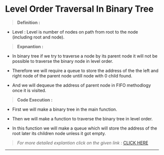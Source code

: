 # Level Order Traversal In Binary Tree

> **Definition :**
 * Level : Level is number of nodes on path from root to the node (including root and node).

> **Expnantion :**

* In binary tree if we try to traverse a node by its parent node it will not be possible to traverse the binary node in level order.

* Therefore we will require a queue to store the address of the the left and right node of the parent node untill node with 0 child found.

* And we will dequeue the address of parent node in FIFO methodlogy once it is visited.

> **Code Execution :**

* First we will make a binary tree in the main function.

* Then we will make a function to traverse the binary tree in level order.

* In this function we will make a queue which will store the address of the root later its children node unless it got empty.

> *For more detailed explantion click on the given link :*   [CLICK HERE](https://www.youtube.com/watch?v=86g8jAQug04 "YoutTube Link")
---
